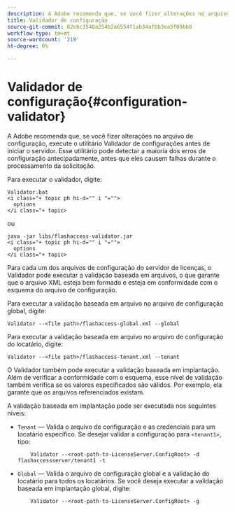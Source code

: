 ```yaml
---
description: A Adobe recomenda que, se você fizer alterações no arquivo de configuração, execute o utilitário Validador de configurações antes de iniciar o servidor. Esse utilitário pode detectar a maioria dos erros de configuração antecipadamente, antes que eles causem falhas durante o processamento da solicitação.
title: Validador de configuração
source-git-commit: 02ebc3548a254b2a6554f1ab34afbb3ea5f09bb8
workflow-type: tm+mt
source-wordcount: '219'
ht-degree: 0%

---
```


# Validador de configuração{#configuration-validator}

A Adobe recomenda que, se você fizer alterações no arquivo de configuração, execute o utilitário Validador de configurações antes de iniciar o servidor. Esse utilitário pode detectar a maioria dos erros de configuração antecipadamente, antes que eles causem falhas durante o processamento da solicitação.

Para executar o validador, digite:

```
Validator.bat  
<i class="+ topic ph hi-d="" i "="">
  options  
</i class="+ topic>
```

ou

```
java -jar libs/flashaccess-validator.jar  
<i class="+ topic ph hi-d="" i "="">
  options 
</i class="+ topic>
```

Para cada um dos arquivos de configuração do servidor de licenças, o Validador pode executar a validação baseada em arquivos, o que garante que o arquivo XML esteja bem formado e esteja em conformidade com o esquema do arquivo de configuração.

Para executar a validação baseada em arquivo no arquivo de configuração global, digite:

```
Validator --<file path>/flashaccess-global.xml --global
```

Para executar a validação baseada em arquivo no arquivo de configuração do locatário, digite:

```
Validator --<file path>/flashaccess-tenant.xml --tenant
```

O Validador também pode executar a validação baseada em implantação. Além de verificar a conformidade com o esquema, esse nível de validação também verifica se os valores especificados são válidos. Por exemplo, ela garante que os arquivos referenciados existam.

A validação baseada em implantação pode ser executada nos seguintes níveis:

* `Tenant` — Valida o arquivo de configuração e as credenciais para um locatário específico. Se desejar validar a configuração para `<tenant1>`, tipo:

  ```
      Validator --<root-path-to-LicenseServer.ConfigRoot> -d flashaccessserver/tenant1 -t
  ```

* `Global` — Valida o arquivo de configuração global e a validação do locatário para todos os locatários. Se você deseja executar a validação baseada em implantação global, digite:

  ```
      Validator --<root-path-to-LicenseServer.ConfigRoot> -g
  ```
